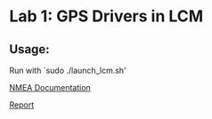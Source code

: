# Lab 1: GPS Drivers in LCM

## Usage:
Run with `sudo ./launch_lcm.sh'


[NMEA Documentation][Nema Doc]

[Report][Report]

[Nema Doc]: http://usglobalsat.com/store/downloads/NMEA_commands.pdf
[Report]: https://github.com/drewtu2/eece5698/blob/master/lab3/report/Presentation.pdf
